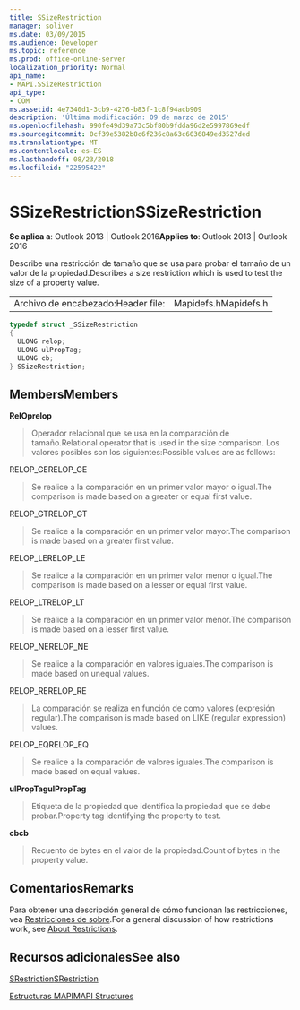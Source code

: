 ```yaml
---
title: SSizeRestriction
manager: soliver
ms.date: 03/09/2015
ms.audience: Developer
ms.topic: reference
ms.prod: office-online-server
localization_priority: Normal
api_name:
- MAPI.SSizeRestriction
api_type:
- COM
ms.assetid: 4e7340d1-3cb9-4276-b83f-1c8f94acb909
description: 'Última modificación: 09 de marzo de 2015'
ms.openlocfilehash: 990fe49d39a73c5bf80b9fdda96d2e5997869edf
ms.sourcegitcommit: 0cf39e5382b8c6f236c8a63c6036849ed3527ded
ms.translationtype: MT
ms.contentlocale: es-ES
ms.lasthandoff: 08/23/2018
ms.locfileid: "22595422"
---
```

# <a name="ssizerestriction"></a><span data-ttu-id="85bb2-103">SSizeRestriction</span><span class="sxs-lookup"><span data-stu-id="85bb2-103">SSizeRestriction</span></span>

  
  
<span data-ttu-id="85bb2-104">**Se aplica a**: Outlook 2013 | Outlook 2016</span><span class="sxs-lookup"><span data-stu-id="85bb2-104">**Applies to**: Outlook 2013 | Outlook 2016</span></span> 
  
<span data-ttu-id="85bb2-105">Describe una restricción de tamaño que se usa para probar el tamaño de un valor de la propiedad.</span><span class="sxs-lookup"><span data-stu-id="85bb2-105">Describes a size restriction which is used to test the size of a property value.</span></span> 
  
|||
|:-----|:-----|
|<span data-ttu-id="85bb2-106">Archivo de encabezado:</span><span class="sxs-lookup"><span data-stu-id="85bb2-106">Header file:</span></span>  <br/> |<span data-ttu-id="85bb2-107">Mapidefs.h</span><span class="sxs-lookup"><span data-stu-id="85bb2-107">Mapidefs.h</span></span>  <br/> |
   
```cpp
typedef struct _SSizeRestriction
{
  ULONG relop;
  ULONG ulPropTag;
  ULONG cb;
} SSizeRestriction;

```

## <a name="members"></a><span data-ttu-id="85bb2-108">Members</span><span class="sxs-lookup"><span data-stu-id="85bb2-108">Members</span></span>

 <span data-ttu-id="85bb2-109">**RelOp**</span><span class="sxs-lookup"><span data-stu-id="85bb2-109">**relop**</span></span>
  
> <span data-ttu-id="85bb2-110">Operador relacional que se usa en la comparación de tamaño.</span><span class="sxs-lookup"><span data-stu-id="85bb2-110">Relational operator that is used in the size comparison.</span></span> <span data-ttu-id="85bb2-111">Los valores posibles son los siguientes:</span><span class="sxs-lookup"><span data-stu-id="85bb2-111">Possible values are as follows:</span></span> 
    
<span data-ttu-id="85bb2-112">RELOP_GE</span><span class="sxs-lookup"><span data-stu-id="85bb2-112">RELOP_GE</span></span> 
  
> <span data-ttu-id="85bb2-113">Se realice a la comparación en un primer valor mayor o igual.</span><span class="sxs-lookup"><span data-stu-id="85bb2-113">The comparison is made based on a greater or equal first value.</span></span>
    
<span data-ttu-id="85bb2-114">RELOP_GT</span><span class="sxs-lookup"><span data-stu-id="85bb2-114">RELOP_GT</span></span> 
  
> <span data-ttu-id="85bb2-115">Se realice a la comparación en un primer valor mayor.</span><span class="sxs-lookup"><span data-stu-id="85bb2-115">The comparison is made based on a greater first value.</span></span>
    
<span data-ttu-id="85bb2-116">RELOP_LE</span><span class="sxs-lookup"><span data-stu-id="85bb2-116">RELOP_LE</span></span> 
  
> <span data-ttu-id="85bb2-117">Se realice a la comparación en un primer valor menor o igual.</span><span class="sxs-lookup"><span data-stu-id="85bb2-117">The comparison is made based on a lesser or equal first value.</span></span>
    
<span data-ttu-id="85bb2-118">RELOP_LT</span><span class="sxs-lookup"><span data-stu-id="85bb2-118">RELOP_LT</span></span> 
  
> <span data-ttu-id="85bb2-119">Se realice a la comparación en un primer valor menor.</span><span class="sxs-lookup"><span data-stu-id="85bb2-119">The comparison is made based on a lesser first value.</span></span>
    
<span data-ttu-id="85bb2-120">RELOP_NE</span><span class="sxs-lookup"><span data-stu-id="85bb2-120">RELOP_NE</span></span> 
  
> <span data-ttu-id="85bb2-121">Se realice a la comparación en valores iguales.</span><span class="sxs-lookup"><span data-stu-id="85bb2-121">The comparison is made based on unequal values.</span></span>
    
<span data-ttu-id="85bb2-122">RELOP_RE</span><span class="sxs-lookup"><span data-stu-id="85bb2-122">RELOP_RE</span></span> 
  
> <span data-ttu-id="85bb2-123">La comparación se realiza en función de como valores (expresión regular).</span><span class="sxs-lookup"><span data-stu-id="85bb2-123">The comparison is made based on LIKE (regular expression) values.</span></span>
    
<span data-ttu-id="85bb2-124">RELOP_EQ</span><span class="sxs-lookup"><span data-stu-id="85bb2-124">RELOP_EQ</span></span> 
  
> <span data-ttu-id="85bb2-125">Se realice a la comparación de valores iguales.</span><span class="sxs-lookup"><span data-stu-id="85bb2-125">The comparison is made based on equal values.</span></span>
    
 <span data-ttu-id="85bb2-126">**ulPropTag**</span><span class="sxs-lookup"><span data-stu-id="85bb2-126">**ulPropTag**</span></span>
  
> <span data-ttu-id="85bb2-127">Etiqueta de la propiedad que identifica la propiedad que se debe probar.</span><span class="sxs-lookup"><span data-stu-id="85bb2-127">Property tag identifying the property to test.</span></span>
    
 <span data-ttu-id="85bb2-128">**cb**</span><span class="sxs-lookup"><span data-stu-id="85bb2-128">**cb**</span></span>
  
> <span data-ttu-id="85bb2-129">Recuento de bytes en el valor de la propiedad.</span><span class="sxs-lookup"><span data-stu-id="85bb2-129">Count of bytes in the property value.</span></span>
    
## <a name="remarks"></a><span data-ttu-id="85bb2-130">Comentarios</span><span class="sxs-lookup"><span data-stu-id="85bb2-130">Remarks</span></span>

<span data-ttu-id="85bb2-131">Para obtener una descripción general de cómo funcionan las restricciones, vea [Restricciones de sobre](about-restrictions.md).</span><span class="sxs-lookup"><span data-stu-id="85bb2-131">For a general discussion of how restrictions work, see [About Restrictions](about-restrictions.md).</span></span> 
  
## <a name="see-also"></a><span data-ttu-id="85bb2-132">Recursos adicionales</span><span class="sxs-lookup"><span data-stu-id="85bb2-132">See also</span></span>



[<span data-ttu-id="85bb2-133">SRestriction</span><span class="sxs-lookup"><span data-stu-id="85bb2-133">SRestriction</span></span>](srestriction.md)


[<span data-ttu-id="85bb2-134">Estructuras MAPI</span><span class="sxs-lookup"><span data-stu-id="85bb2-134">MAPI Structures</span></span>](mapi-structures.md)

